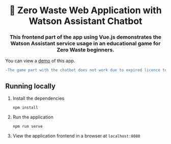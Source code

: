 <h1 align="center" style="border-bottom: none;">🌱 Zero Waste Web Application with Watson Assistant Chatbot</h1>
<h3 align="center">This frontend part of the app using Vue.js demonstrates the Watson Assistant service usage in an educational game for Zero Waste beginners.</h3>
<!---
![Demo](readme_images/demo.gif)
-->

You can view a [demo][demo_url] of this app.

```diff
-The game part with the chatbot does not work due to expired licence to IBM Watson.
```

<!---
## Prerequisites
1. Sign up for an [IBM Cloud account](https://cloud.ibm.com/registration/).
1. Download the [IBM Cloud CLI](https://cloud.ibm.com/docs/cli/index.html#overview).
1. Create an instance of the Watson Assistant service and get your credentials:
    - Go to the [Watson Assistant](https://cloud.ibm.com/catalog/services/conversation) page in the IBM Cloud Catalog.
    - Log in to your IBM Cloud account.
    - Click **Create**.
    - Click **Show** to view the service credentials.
    - Copy the `apikey` value, or copy the `username` and `password` values if your service instance doesn't provide an `apikey`.
    - Copy the `url` value.
## Configuring the application
1. In your IBM Cloud console, open the Watson Assistant service instance
2. Click the **Import workspace** icon in the Watson Assistant service tool. Specify the location of the workspace JSON file in your local copy of the app project:
    `<project_root>/training/bank_simple_workspace.json`
3. Select **Everything (Intents, Entities, and Dialog)** and then click **Import**. The car dashboard workspace is created.
4. Click the menu icon in the upper-right corner of the workspace tile, and then select **View details**.
5. Click the ![Copy](readme_images/copy_icon.png) icon to copy the workspace ID to the clipboard.
    ![Steps to get credentials](readme_images/assistant-simple.gif)
6. In the application folder, copy the *.env.example* file and create a file called *.env*
    ```
    cp .env.example .env
    ```
7. Open the *.env* file and add the service credentials that you obtained in the previous step. The Watson SDK automatically locates the correct environmental variables for either `username`, `password`, and `url` or the `apikey` and `url` credentials found in the *.env* file.
    Example *.env* file that configures the `apikey` and `url` for a Watson Assistant service instance hosted in the US East region:
    ```
    ASSISTANT_IAM_APIKEY=X4rbi8vwZmKpXfowaS3GAsA7vdy17Qhxxxxxxxx
    ASSISTANT_URL=https://gateway-wdc.watsonplatform.net/assistant/api
    ```
    - If your service instance uses `username` and `password` credentials, add the `ASSISTANT_USERNAME` and `ASSISTANT_PASSWORD` variables to the *.env* file.
    Example *.env* file that configures the `username`, `password`, and `url` for a Watson Assistant service instance hosted in the US South region:
    ```
    ASSISTANT_USERNAME=522be-7b41-ab44-dec3-xxxxxxxx
    ASSISTANT_PASSWORD=A4Z5BdGENxxxx
    ASSISTANT_URL=https://gateway.watsonplatform.net/assistant/api
    ```
    However, if your credentials contain an IAM API key, copy the `apikey` and `url` to the relevant fields.
    ```JSON
      {
        "apikey": "ca2905e6-7b5d-4408-9192-xxxxxxxx",
        "iam_apikey_description": "Auto generated apikey during resource-key ...",
        "iam_apikey_name": "auto-generated-apikey-62b71334-3ae3-4609-xxxxxxxx",
        "iam_role_crn": "crn:v1:bluemix:public:iam::::serviceRole:Manager",
        "iam_serviceid_crn": "crn:v1:bluemix:public:iam...",
        "url": "https://gateway-syd.watsonplatform.net/assistant/api"
      }
    ```
    ```
    ASSISTANT_IAM_APIKEY=ca2905e6-7b5d-4408-9192-xxxxxxxx
    ```
8. Add the `ASSISTANT_ID` to the previous properties
    ```
    ASSISTANT_ID=522be-7b41-ab44-dec3-xxxxxxxx
    ```
-->
## Running locally
 
1. Install the dependencies

    ```
    npm install
    ```

1. Run the application

    ```
    npm run serve
    ```

1. View the application frontend in a browser at `localhost:8080`
<!---
## Deploying to IBM Cloud as a Cloud Foundry Application
1. Login to IBM Cloud with the [IBM Cloud CLI](https://cloud.ibm.com/docs/cli/index.html#overview)

    ```
    ibmcloud login
   ```
1. Target a Cloud Foundry organization and space.

    ```
    ibmcloud target --cf
    ```

1. Edit the *manifest.yml* file. Change the **name** field to something unique.  
  For example, `- name: my-app-name`.
1. Deploy the application

    ```
    ibmcloud app push
    ```

1. View the application online at the app URL.  
For example: https://my-app-name.mybluemix.net

-->


[demo_url]: https://hungry-brown-a1636c.netlify.app/
[doc_intents]: https://cloud.ibm.com/docs/services/conversation/intents-entities.html#planning-your-entities
[docs]: https://cloud.ibm.com/docs/services/assistant/index.html#index
[docs_landing]: (https://cloud.ibm.com/docs/services/assistant/index.html#index)
[node_link]: (http://nodejs.org/)
[npm_link]: (https://www.npmjs.com/)
[sign_up]: https://cloud.ibm.com/registration
[vue]: https://vuejs.org/v2/guide/
